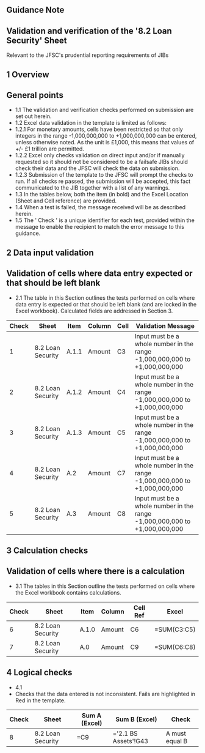 
## Guidance Note

## Validation and verification of the '8.2 Loan Security' Sheet

Relevant to the JFSC's prudential reporting requirements of JIBs

## 1 Overview

## General points

- 1.1 The validation and verification checks performed on submission are set out herein.
- 1.2 Excel data validation in the template is limited as follows:
- 1.2.1 For monetary amounts, cells have been restricted so that only integers in the range -1,000,000,000 to +1,000,000,000 can be entered, unless otherwise noted. As the unit is £1,000, this means that values of +/- £1 trillion are permitted.
- 1.2.2 Excel only checks validation on direct input and/or if manually requested so it should not be considered to be a failsafe JIBs should check their data and the JFSC will check the data on submission.
- 1.2.3 Submission of the template to the JFSC will prompt the checks to run. If all checks re passed, the submission will be accepted, this fact communicated to the JIB together with a list of any warnings.
- 1.3 In the tables below, both the item (in bold) and the Excel Location (Sheet and Cell reference) are provided.
- 1.4 When a test is failed, the message received will be as described herein.
- 1.5 The ' Check ' is a unique identifier for each test, provided within the message to enable the recipient to match the error message to this guidance.

## 2 Data input validation

## Validation of cells where data entry expected or that should be left blank

- 2.1 The table in this Section outlines the tests performed on cells where data entry is expected or that should be left blank (and are locked in the Excel workbook). Calculated fields are addressed in Section 3.

|   Check | Sheet             | Item   | Column   | Cell   | Validation Message                                                         |
|---------|-------------------|--------|----------|--------|----------------------------------------------------------------------------|
|       1 | 8.2 Loan Security | A.1.1  | Amount   | C3     | Input must be a whole number in the range -1,000,000,000 to +1,000,000,000 |
|       2 | 8.2 Loan Security | A.1.2  | Amount   | C4     | Input must be a whole number in the range -1,000,000,000 to +1,000,000,000 |
|       3 | 8.2 Loan Security | A.1.3  | Amount   | C5     | Input must be a whole number in the range -1,000,000,000 to +1,000,000,000 |
|       4 | 8.2 Loan Security | A.2    | Amount   | C7     | Input must be a whole number in the range -1,000,000,000 to +1,000,000,000 |
|       5 | 8.2 Loan Security | A.3    | Amount   | C8     | Input must be a whole number in the range -1,000,000,000 to +1,000,000,000 |

## 3 Calculation checks

## Validation of cells where there is a calculation

- 3.1 The tables in this Section outline the tests performed on cells where the Excel workbook contains calculations.

|   Check | Sheet             | Item   | Column   | Cell  Ref   | Excel       |
|---------|-------------------|--------|----------|-------------|-------------|
|       6 | 8.2 Loan Security | A.1.0  | Amount   | C6          | =SUM(C3:C5) |
|       7 | 8.2 Loan Security | A.0    | Amount   | C9          | =SUM(C6:C8) |

## 4 Logical checks

- 4.1
- Checks that the data entered is not inconsistent. Fails are highlighted in Red in the template.

|   Check | Sheet             | Sum A (Excel)   | Sum B (Excel)        | Check          |
|---------|-------------------|-----------------|----------------------|----------------|
|       8 | 8.2 Loan Security | =C9             | ='2.1 BS Assets'!G43 | A must equal B |